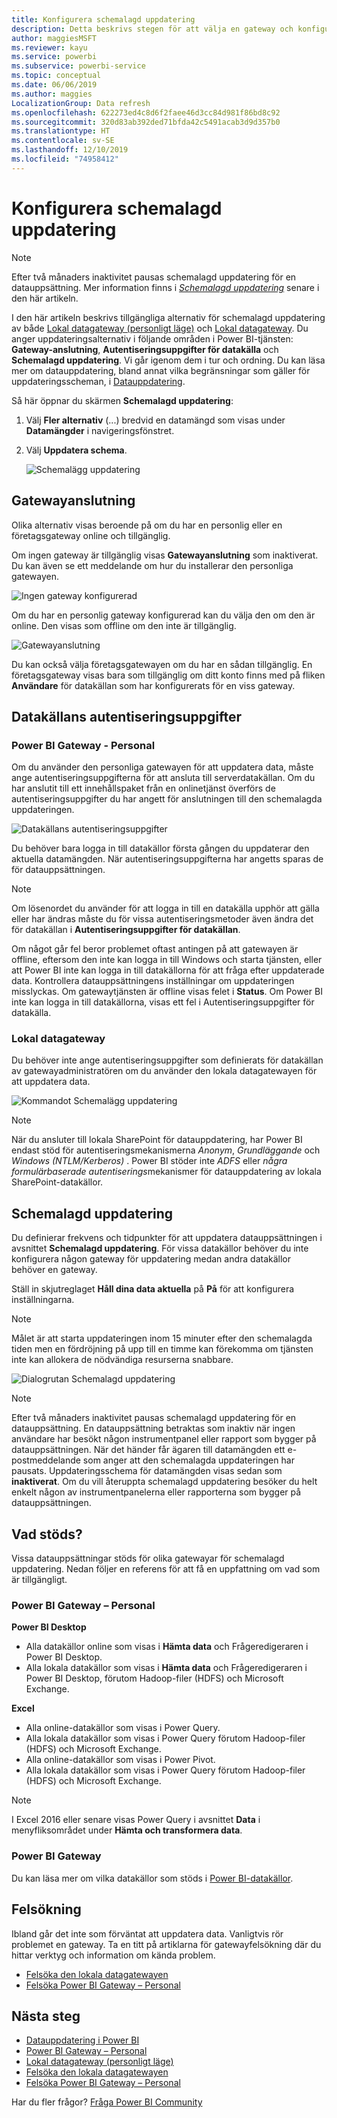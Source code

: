 ```yaml
---
title: Konfigurera schemalagd uppdatering
description: Detta beskrivs stegen för att välja en gateway och konfigurera schemalagd uppdatering.
author: maggiesMSFT
ms.reviewer: kayu
ms.service: powerbi
ms.subservice: powerbi-service
ms.topic: conceptual
ms.date: 06/06/2019
ms.author: maggies
LocalizationGroup: Data refresh
ms.openlocfilehash: 622273ed4c8d6f2faee46d3cc84d981f86bd8c92
ms.sourcegitcommit: 320d83ab392ded71bfda42c5491acab3d9d357b0
ms.translationtype: HT
ms.contentlocale: sv-SE
ms.lasthandoff: 12/10/2019
ms.locfileid: "74958412"
---
```

# <a name="configure-scheduled-refresh"></a>Konfigurera schemalagd uppdatering

>[!NOTE]
>Efter två månaders inaktivitet pausas schemalagd uppdatering för en datauppsättning. Mer information finns i [*Schemalagd uppdatering*](#scheduled-refresh) senare i den här artikeln.

I den här artikeln beskrivs tillgängliga alternativ för schemalagd uppdatering av både [Lokal datagateway (personligt läge)](service-gateway-personal-mode.md) och [Lokal datagateway](service-gateway-onprem.md). Du anger uppdateringsalternativ i följande områden i Power BI-tjänsten: **Gateway-anslutning**, **Autentiseringsuppgifter för datakälla** och **Schemalagd uppdatering**. Vi går igenom dem i tur och ordning. Du kan läsa mer om datauppdatering, bland annat vilka begränsningar som gäller för uppdateringsscheman, i [Datauppdatering](refresh-data.md#data-refresh).

Så här öppnar du skärmen **Schemalagd uppdatering**:

1. Välj **Fler alternativ** (...) bredvid en datamängd som visas under **Datamängder** i navigeringsfönstret.
2. Välj **Uppdatera schema**.

    ![Schemalägg uppdatering](media/refresh-scheduled-refresh/dataset-menu.png)

## <a name="gateway-connection"></a>Gatewayanslutning

Olika alternativ visas beroende på om du har en personlig eller en företagsgateway online och tillgänglig.

Om ingen gateway är tillgänglig visas **Gatewayanslutning** som inaktiverat. Du kan även se ett meddelande om hur du installerar den personliga gatewayen.

![Ingen gateway konfigurerad](media/refresh-scheduled-refresh/gateway-not-configured.png)

Om du har en personlig gateway konfigurerad kan du välja den om den är online. Den visas som offline om den inte är tillgänglig.

![Gatewayanslutning](media/refresh-scheduled-refresh/gateway-connection.png)

Du kan också välja företagsgatewayen om du har en sådan tillgänglig. En företagsgateway visas bara som tillgänglig om ditt konto finns med på fliken **Användare** för datakällan som har konfigurerats för en viss gateway.

## <a name="data-source-credentials"></a>Datakällans autentiseringsuppgifter

### <a name="power-bi-gateway---personal"></a>Power BI Gateway - Personal

Om du använder den personliga gatewayen för att uppdatera data, måste ange autentiseringsuppgifterna för att ansluta till serverdatakällan. Om du har anslutit till ett innehållspaket från en onlinetjänst överförs de autentiseringsuppgifter du har angett för anslutningen till den schemalagda uppdateringen.

![Datakällans autentiseringsuppgifter](media/refresh-scheduled-refresh/data-source-credentials-pgw.png)

Du behöver bara logga in till datakällor första gången du uppdaterar den aktuella datamängden. När autentiseringsuppgifterna har angetts sparas de för datauppsättningen.

> [!NOTE]
> Om lösenordet du använder för att logga in till en datakälla upphör att gälla eller har ändras måste du för vissa autentiseringsmetoder även ändra det för datakällan i **Autentiseringsuppgifter för datakällan**.

Om något går fel beror problemet oftast antingen på att gatewayen är offline, eftersom den inte kan logga in till Windows och starta tjänsten, eller att Power BI inte kan logga in till datakällorna för att fråga efter uppdaterade data. Kontrollera datauppsättningens inställningar om uppdateringen misslyckas. Om gatewaytjänsten är offline visas felet i **Status**. Om Power BI inte kan logga in till datakällorna, visas ett fel i Autentiseringsuppgifter för datakälla.

### <a name="on-premises-data-gateway"></a>Lokal datagateway

Du behöver inte ange autentiseringsuppgifter som definierats för datakällan av gatewayadministratören om du använder den lokala datagatewayen för att uppdatera data.

![Kommandot Schemalägg uppdatering](media/refresh-scheduled-refresh/data-source-credentials-egw.png)

> [!NOTE]
> När du ansluter till lokala SharePoint för datauppdatering, har Power BI endast stöd för autentiseringsmekanismerna *Anonym*, *Grundläggande* och *Windows (NTLM/Kerberos)* . Power BI stöder inte *ADFS* eller *några formulärbaserade autentiserings*mekanismer för datauppdatering av lokala SharePoint-datakällor.

## <a name="scheduled-refresh"></a>Schemalagd uppdatering

Du definierar frekvens och tidpunkter för att uppdatera datauppsättningen i avsnittet **Schemalagd uppdatering**. För vissa datakällor behöver du inte konfigurera någon gateway för uppdatering medan andra datakällor behöver en gateway.

Ställ in skjutreglaget **Håll dina data aktuella** på **På** för att konfigurera inställningarna.

> [!NOTE]
> Målet är att starta uppdateringen inom 15 minuter efter den schemalagda tiden men en fördröjning på upp till en timme kan förekomma om tjänsten inte kan allokera de nödvändiga resurserna snabbare.

![Dialogrutan Schemalagd uppdatering](media/refresh-scheduled-refresh/scheduled-refresh.png)

> [!NOTE]
> Efter två månaders inaktivitet pausas schemalagd uppdatering för en datauppsättning. En datauppsättning betraktas som inaktiv när ingen användare har besökt någon instrumentpanel eller rapport som bygger på datauppsättningen. När det händer får ägaren till datamängden ett e-postmeddelande som anger att den schemalagda uppdateringen har pausats. Uppdateringsschema för datamängden visas sedan som **inaktiverat**. Om du vill återuppta schemalagd uppdatering besöker du helt enkelt någon av instrumentpanelerna eller rapporterna som bygger på datauppsättningen.

## <a name="whats-supported"></a>Vad stöds?

Vissa datauppsättningar stöds för olika gatewayar för schemalagd uppdatering. Nedan följer en referens för att få en uppfattning om vad som är tillgängligt.

### <a name="power-bi-gateway---personal"></a>Power BI Gateway – Personal

**Power BI Desktop**

* Alla datakällor online som visas i **Hämta data** och Frågeredigeraren i Power BI Desktop.
* Alla lokala datakällor som visas i **Hämta data** och Frågeredigeraren i Power BI Desktop, förutom Hadoop-filer (HDFS) och Microsoft Exchange.

**Excel**

* Alla online-datakällor som visas i Power Query.
* Alla lokala datakällor som visas i Power Query förutom Hadoop-filer (HDFS) och Microsoft Exchange.
* Alla online-datakällor som visas i Power Pivot.
* Alla lokala datakällor som visas i Power Query förutom Hadoop-filer (HDFS) och Microsoft Exchange.

> [!NOTE]
> I Excel 2016 eller senare visas Power Query i avsnittet **Data** i menyfliksområdet under **Hämta och transformera data**.

### <a name="power-bi-gateway"></a>Power BI Gateway

Du kan läsa mer om vilka datakällor som stöds i [Power BI-datakällor](power-bi-data-sources.md).

## <a name="troubleshooting"></a>Felsökning
Ibland går det inte som förväntat att uppdatera data. Vanligtvis rör problemet en gateway. Ta en titt på artiklarna för gatewayfelsökning där du hittar verktyg och information om kända problem.

- [Felsöka den lokala datagatewayen](service-gateway-onprem-tshoot.md)
- [Felsöka Power BI Gateway – Personal](service-admin-troubleshooting-power-bi-personal-gateway.md)

## <a name="next-steps"></a>Nästa steg

- [Datauppdatering i Power BI](refresh-data.md)  
- [Power BI Gateway – Personal](service-gateway-personal-mode.md)  
- [Lokal datagateway (personligt läge)](service-gateway-onprem.md)  
- [Felsöka den lokala datagatewayen](service-gateway-onprem-tshoot.md)  
- [Felsöka Power BI Gateway – Personal](service-admin-troubleshooting-power-bi-personal-gateway.md)  

Har du fler frågor? [Fråga Power BI Community](https://community.powerbi.com/)